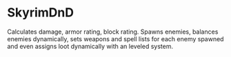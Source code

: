 # SkyrimDnD
Calculates damage, armor rating, block rating. Spawns enemies, balances enemies dynamically, sets weapons and spell lists for each enemy spawned and even assigns loot dynamically with an leveled system.  
